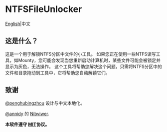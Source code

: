 # NTFSFileUnlocker

[English](https://github.com/startpenghubingzhou/NTFSFileUnlocker)|中文

## 这是什么？

这是一个用于解锁NTFS分区中文件的小工具。
如果您正在使用一些NTFS读写工具，如Mounty，您可能会发现当您重新启动计算机时，某些文件可能会被锁定并显示为灰色，无法操作。
这个工具将帮助您解决这个问题，只需将NTFS分区中的文件和目录拖动到工具中，它将帮助您自动解锁它们。

## 致谢

[@penghubingzhou](https://github.com/startpenghubingzhou/) 设计与中文本地化。

[@annidy](https://github.com/annidy/) 的 [Nibviwer](https://github.com/annidy/NibViwer).



**本软件遵守 [MIT](https://github.com/startpenghubingzhou/NTFSFileUnlocker/blob/main/LICENSE)协议。**